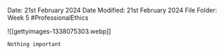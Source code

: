 Date: 21st February 2024
Date Modified: 21st February 2024
File Folder: Week 5
#ProfessionalEthics

![[gettyimages-1338075303.webp]]

```ad-note
Nothing important
```

